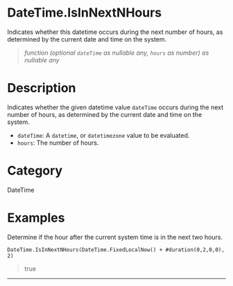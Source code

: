 ﻿# DateTime.IsInNextNHours
Indicates whether this datetime occurs during the next number of hours, as determined by the current date and time on the system.
> _function (optional <code>dateTime</code> as nullable any, <code>hours</code> as number) as nullable any_
# Description 
Indicates whether the given datetime value <code>dateTime</code> occurs during the next number of hours, as determined by the current date and time on the system.
      <ul>
      <li><code>dateTime</code>: A <code>datetime</code>, or <code>datetimezone</code> value to be evaluated.</li>
      <li><code>hours</code>: The number of hours.</li>
      </ul>
# Category 
DateTime
# Examples 
Determine if the hour after the current system time is in the next two hours.
```
DateTime.IsInNextNHours(DateTime.FixedLocalNow() + #duration(0,2,0,0), 2)
```
> true
***
